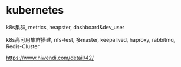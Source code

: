 # kubernetes
k8s集群, metrics, heapster, dashboard&amp;dev_user

k8s高可用集群搭建, nfs-test, 多master, keepalived, haproxy, rabbitmq, Redis-Cluster

https://www.hiwendi.com/detail/42/

